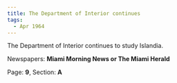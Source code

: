 ```yaml
---  
title: The Department of Interior continues  
tags:  
  - Apr 1964  
---  
```

  
The Department of Interior continues to study Islandia.  
  
Newspapers: **Miami Morning News or The Miami Herald**  
  
Page: **9**, Section: **A** 
